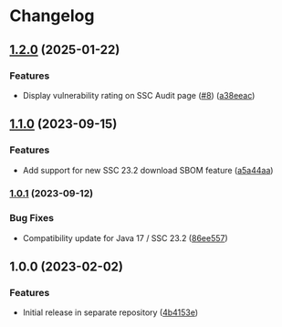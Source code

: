# Changelog

## [1.2.0](https://www.github.com/fortify/fortify-ssc-parser-debricked-cyclonedx/compare/v1.1.0...v1.2.0) (2025-01-22)


### Features

* Display vulnerability rating on SSC Audit page ([#8](https://www.github.com/fortify/fortify-ssc-parser-debricked-cyclonedx/issues/8)) ([a38eeac](https://www.github.com/fortify/fortify-ssc-parser-debricked-cyclonedx/commit/a38eeac2bc9689488be61a0ed94a65a2bc2355da))

## [1.1.0](https://www.github.com/fortify/fortify-ssc-parser-debricked-cyclonedx/compare/v1.0.1...v1.1.0) (2023-09-15)


### Features

* Add support for new SSC 23.2 download SBOM feature ([a5a44aa](https://www.github.com/fortify/fortify-ssc-parser-debricked-cyclonedx/commit/a5a44aa1c3a4bd39be427626e1aa084bee76bbc5))

### [1.0.1](https://www.github.com/fortify/fortify-ssc-parser-debricked-cyclonedx/compare/v1.0.0...v1.0.1) (2023-09-12)


### Bug Fixes

* Compatibility update for Java 17 / SSC 23.2 ([86ee557](https://www.github.com/fortify/fortify-ssc-parser-debricked-cyclonedx/commit/86ee557d215b9622c3dcf8e2e87c80b01ae4e99e))

## 1.0.0 (2023-02-02)


### Features

* Initial release in separate repository ([4b4153e](https://www.github.com/fortify-ps/fortify-ssc-parser-debricked-cyclonedx/commit/4b4153e8e16d0fbb735d981e2911885551446c4e))
